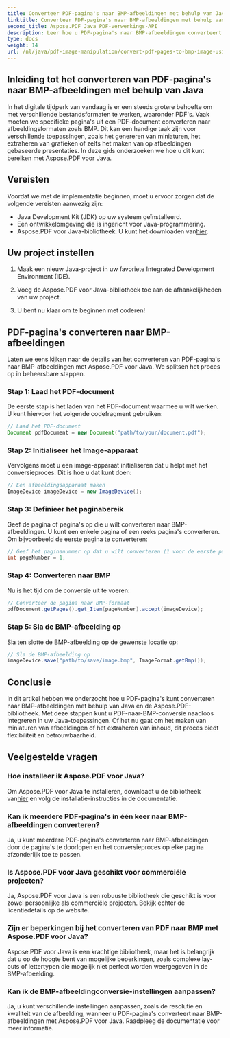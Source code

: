 ```yaml
---
title: Converteer PDF-pagina's naar BMP-afbeeldingen met behulp van Java
linktitle: Converteer PDF-pagina's naar BMP-afbeeldingen met behulp van Java
second_title: Aspose.PDF Java PDF-verwerkings-API
description: Leer hoe u PDF-pagina's naar BMP-afbeeldingen converteert met Java met Aspose.PDF voor Java. Volg onze stapsgewijze handleiding voor naadloze PDF naar BMP-conversie.
type: docs
weight: 14
url: /nl/java/pdf-image-manipulation/convert-pdf-pages-to-bmp-image-using-java/
---
```


## Inleiding tot het converteren van PDF-pagina's naar BMP-afbeeldingen met behulp van Java

In het digitale tijdperk van vandaag is er een steeds grotere behoefte om met verschillende bestandsformaten te werken, waaronder PDF's. Vaak moeten we specifieke pagina's uit een PDF-document converteren naar afbeeldingsformaten zoals BMP. Dit kan een handige taak zijn voor verschillende toepassingen, zoals het genereren van miniaturen, het extraheren van grafieken of zelfs het maken van op afbeeldingen gebaseerde presentaties. In deze gids onderzoeken we hoe u dit kunt bereiken met Aspose.PDF voor Java.

## Vereisten

Voordat we met de implementatie beginnen, moet u ervoor zorgen dat de volgende vereisten aanwezig zijn:

- Java Development Kit (JDK) op uw systeem geïnstalleerd.
- Een ontwikkelomgeving die is ingericht voor Java-programmering.
-  Aspose.PDF voor Java-bibliotheek. U kunt het downloaden van[hier](https://releases.aspose.com/pdf/java/).

## Uw project instellen

1. Maak een nieuw Java-project in uw favoriete Integrated Development Environment (IDE).

2. Voeg de Aspose.PDF voor Java-bibliotheek toe aan de afhankelijkheden van uw project.

3. U bent nu klaar om te beginnen met coderen!

## PDF-pagina's converteren naar BMP-afbeeldingen

Laten we eens kijken naar de details van het converteren van PDF-pagina's naar BMP-afbeeldingen met Aspose.PDF voor Java. We splitsen het proces op in beheersbare stappen.

### Stap 1: Laad het PDF-document

De eerste stap is het laden van het PDF-document waarmee u wilt werken. U kunt hiervoor het volgende codefragment gebruiken:

```java
// Laad het PDF-document
Document pdfDocument = new Document("path/to/your/document.pdf");
```

### Stap 2: Initialiseer het Image-apparaat

Vervolgens moet u een image-apparaat initialiseren dat u helpt met het conversieproces. Dit is hoe u dat kunt doen:

```java
// Een afbeeldingsapparaat maken
ImageDevice imageDevice = new ImageDevice();
```

### Stap 3: Definieer het paginabereik

Geef de pagina of pagina's op die u wilt converteren naar BMP-afbeeldingen. U kunt een enkele pagina of een reeks pagina's converteren. Om bijvoorbeeld de eerste pagina te converteren:

```java
// Geef het paginanummer op dat u wilt converteren (1 voor de eerste pagina)
int pageNumber = 1;
```

### Stap 4: Converteren naar BMP

Nu is het tijd om de conversie uit te voeren:

```java
// Converteer de pagina naar BMP-formaat
pdfDocument.getPages().get_Item(pageNumber).accept(imageDevice);
```

### Stap 5: Sla de BMP-afbeelding op

Sla ten slotte de BMP-afbeelding op de gewenste locatie op:

```java
// Sla de BMP-afbeelding op
imageDevice.save("path/to/save/image.bmp", ImageFormat.getBmp());
```

## Conclusie

In dit artikel hebben we onderzocht hoe u PDF-pagina's kunt converteren naar BMP-afbeeldingen met behulp van Java en de Aspose.PDF-bibliotheek. Met deze stappen kunt u PDF-naar-BMP-conversie naadloos integreren in uw Java-toepassingen. Of het nu gaat om het maken van miniaturen van afbeeldingen of het extraheren van inhoud, dit proces biedt flexibiliteit en betrouwbaarheid.

## Veelgestelde vragen

### Hoe installeer ik Aspose.PDF voor Java?

 Om Aspose.PDF voor Java te installeren, downloadt u de bibliotheek van[hier](https://releases.aspose.com/pdf/java/) en volg de installatie-instructies in de documentatie.

### Kan ik meerdere PDF-pagina's in één keer naar BMP-afbeeldingen converteren?

Ja, u kunt meerdere PDF-pagina's converteren naar BMP-afbeeldingen door de pagina's te doorlopen en het conversieproces op elke pagina afzonderlijk toe te passen.

### Is Aspose.PDF voor Java geschikt voor commerciële projecten?

Ja, Aspose.PDF voor Java is een robuuste bibliotheek die geschikt is voor zowel persoonlijke als commerciële projecten. Bekijk echter de licentiedetails op de website.

### Zijn er beperkingen bij het converteren van PDF naar BMP met Aspose.PDF voor Java?

Aspose.PDF voor Java is een krachtige bibliotheek, maar het is belangrijk dat u op de hoogte bent van mogelijke beperkingen, zoals complexe lay-outs of lettertypen die mogelijk niet perfect worden weergegeven in de BMP-afbeelding.

### Kan ik de BMP-afbeeldingconversie-instellingen aanpassen?

Ja, u kunt verschillende instellingen aanpassen, zoals de resolutie en kwaliteit van de afbeelding, wanneer u PDF-pagina's converteert naar BMP-afbeeldingen met Aspose.PDF voor Java. Raadpleeg de documentatie voor meer informatie.